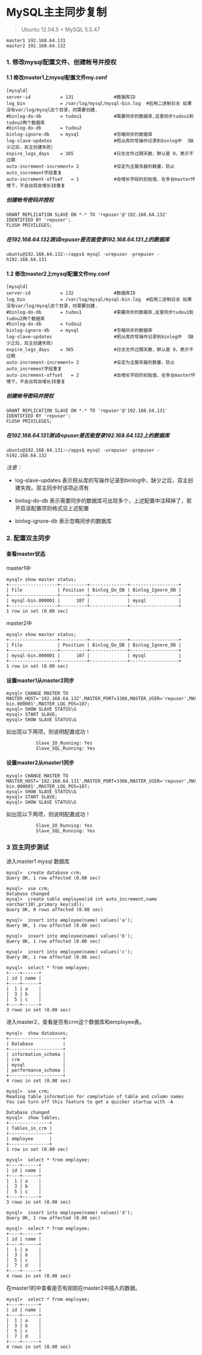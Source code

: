 # MySQL主主同步复制

> Ubuntu 12.04.5 + MySQL 5.5.47

```
master1 192.168.64.131
master2 192.168.64.132
```

### 1. 修改mysql配置文件、创建帐号并授权

#### 1.1 修改master1上mysql配置文件my.conf

```
[mysqld]
server-id           = 131				#数据库ID
log_bin             = /var/log/mysql/mysql-bin.log	#启用二进制日志 如果没有var/log/mysql这个目录，则需要创建.
#binlog-do-db		= tudou1			#需要同步的数据库,这里同步tudou1和tudou2两个数据库
#binlog-do-db		= tudou2
binlog-ignore-db	= mysql				#忽略同步的数据库
log-slave-updates						#把从库的写操作记录到binlog中 （缺少之后，双主创建失败）
expire_logs_days	= 365				#日志文件过期天数，默认是 0，表示不过期
auto-increment-increment= 2				#设定为主服务器的数量，防止auto_increment字段重复
auto-increment-offset	= 1				#自增长字段的初始值，在多台master环境下，不会出现自增长ID重复
```

##### 创建帐号密码并授权

```
GRANT REPLICATION SLAVE ON *.* TO 'repuser'@'192.168.64.132' IDENTIFIED BY 'repuser';
FLUSH PRIVILEGES;
```

##### 在192.168.64.132测试repuser是否能登录192.168.64.131上的数据库

```
ubuntu@192.168.64.132:~/apps$ mysql -urepuser -prepuser -h192.168.64.131
```

#### 1.2 修改master2上mysql配置文件my.conf

```
[mysqld]
server-id           = 132				#数据库ID
log_bin             = /var/log/mysql/mysql-bin.log	#启用二进制日志 如果没有var/log/mysql这个目录，则需要创建.
#binlog-do-db		= tudou1			#需要同步的数据库,这里同步tudou1和tudou2两个数据库
#binlog-do-db		= tudou2
binlog-ignore-db	= mysql				#忽略同步的数据库
log-slave-updates						#把从库的写操作记录到binlog中 （缺少之后，双主创建失败）
expire_logs_days	= 365				#日志文件过期天数，默认是 0，表示不过期
auto-increment-increment= 2				#设定为主服务器的数量，防止auto_increment字段重复
auto-increment-offset	= 2				#自增长字段的初始值，在多台master环境下，不会出现自增长ID重复
```

##### 创建帐号密码并授权

```
GRANT REPLICATION SLAVE ON *.* TO 'repuser'@'192.168.64.131' IDENTIFIED BY 'repuser';
FLUSH PRIVILEGES;
```

##### 在192.168.64.131测试repuser是否能登录192.168.64.132上的数据库

```
ubuntu@192.168.64.131:~/apps$ mysql -urepuser -prepuser -h192.168.64.132
```

*注意：*
 
* log-slave-updates 表示把从库的写操作记录到binlog中，缺少之后，双主创建失败。双主同步时该项必须有

* binlog-do-db 表示需要同步的数据库可出现多个，上述配置中注释掉了，若开启该配置项则格式见上述配置

* binlog-ignore-db 表示忽略同步的数据库

### 2. 配置双主同步

#### 查看master状态

master1中

```
mysql> show master status;
+------------------+----------+--------------+------------------+
| File             | Position | Binlog_Do_DB | Binlog_Ignore_DB |
+------------------+----------+--------------+------------------+
| mysql-bin.000001 |      107 |              | mysql            |
+------------------+----------+--------------+------------------+
1 row in set (0.00 sec)
```

master2中

```
mysql> show master status;
+------------------+----------+--------------+------------------+
| File             | Position | Binlog_Do_DB | Binlog_Ignore_DB |
+------------------+----------+--------------+------------------+
| mysql-bin.000001 |      107 |              | mysql            |
+------------------+----------+--------------+------------------+
1 row in set (0.00 sec)
```

#### 设置master1从master2同步

```
mysql> CHANGE MASTER TO MASTER_HOST='192.168.64.132',MASTER_PORT=3306,MASTER_USER='repuser',MASTER_PASSWORD='repuser',MASTER_LOG_FILE='mysql-bin.000001',MASTER_LOG_POS=107;
mysql> SHOW SLAVE STATUS\G
mysql> START SLAVE;
mysql> SHOW SLAVE STATUS\G
```

如出现以下两项，则说明配置成功！

```
           Slave_IO_Running: Yes
           Slave_SQL_Running: Yes
```

#### 设置master2从master1同步

```
mysql> CHANGE MASTER TO MASTER_HOST='192.168.64.131',MASTER_PORT=3306,MASTER_USER='repuser',MASTER_PASSWORD='repuser',MASTER_LOG_FILE='mysql-bin.000001',MASTER_LOG_POS=107;
mysql> SHOW SLAVE STATUS\G
mysql> START SLAVE;
mysql> SHOW SLAVE STATUS\G
```

如出现以下两项，则说明配置成功！

```
           Slave_IO_Running: Yes
           Slave_SQL_Running: Yes
```

### 3 双主同步测试

进入master1 mysql 数据库

```
mysql>  create database crm;
Query OK, 1 row affected (0.00 sec)

mysql>  use crm;
Database changed
mysql>  create table employee(id int auto_increment,name varchar(10),primary key(id));
Query OK, 0 rows affected (0.00 sec)

mysql>  insert into employee(name) values('a');
Query OK, 1 row affected (0.00 sec)

mysql>  insert into employee(name) values('b');
Query OK, 1 row affected (0.00 sec)

mysql>  insert into employee(name) values('c');
Query OK, 1 row affected (0.06 sec)

mysql>  select * from employee;
+----+------+
| id | name |
+----+------+
|  1 | a    |
|  3 | b    |
|  5 | c    |
+----+------+
3 rows in set (0.00 sec)
 ```

进入master2，查看是否有crm这个数据库和employee表。

 ```
mysql>  show databases;
+--------------------+
| Database           |
+--------------------+
| information_schema |
| crm                |
| mysql              |
| performance_schema |
+--------------------+
4 rows in set (0.00 sec)

mysql>  use crm;
Reading table information for completion of table and column names
You can turn off this feature to get a quicker startup with -A

Database changed
mysql>  show tables;
+---------------+
| Tables_in_crm |
+---------------+
| employee      |
+---------------+
1 row in set (0.00 sec)

mysql>  select * from employee;
+----+------+
| id | name |
+----+------+
|  1 | a    |
|  3 | b    |
|  5 | c    |
+----+------+
3 rows in set (0.00 sec)

mysql>  insert into employee(name) values('d');
Query OK, 1 row affected (0.00 sec)

mysql>  select * from employee;
+----+------+
| id | name |
+----+------+
|  1 | a    |
|  3 | b    |
|  5 | c    |
|  7 | d    |
+----+------+
4 rows in set (0.00 sec)
 ```

在master1的中查看是否有刚刚在master2中插入的数据。

 ```
 mysql>  select * from employee;
+----+------+
| id | name |
+----+------+
|  1 | a    |
|  3 | b    |
|  5 | c    |
|  7 | d    |
+----+------+
4 rows in set (0.00 sec)
 ```
